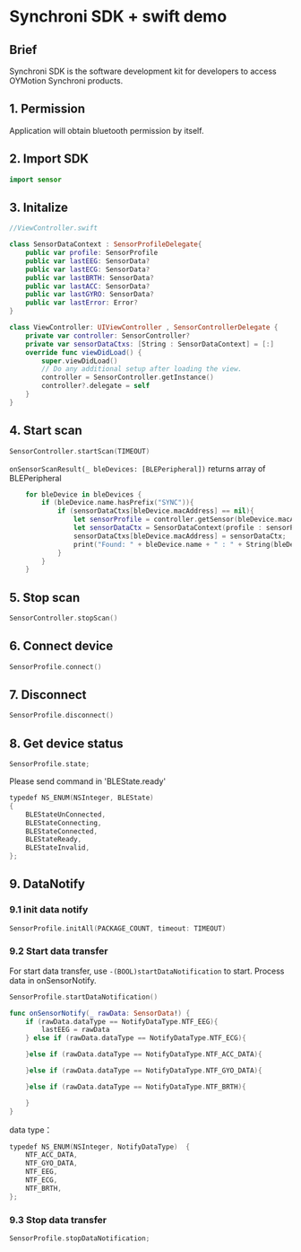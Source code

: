 # Synchroni SDK + swift demo

## Brief
Synchroni SDK is the software development kit for developers to access OYMotion Synchroni products.
## 1. Permission 

Application will obtain bluetooth permission by itself. 

## 2. Import SDK

```swift
import sensor

```

## 3. Initalize

```swift
//ViewController.swift

class SensorDataContext : SensorProfileDelegate{
    public var profile: SensorProfile
    public var lastEEG: SensorData?
    public var lastECG: SensorData?
    public var lastBRTH: SensorData?
    public var lastACC: SensorData?
    public var lastGYRO: SensorData?
    public var lastError: Error?
}

class ViewController: UIViewController , SensorControllerDelegate {
    private var controller: SensorController?
    private var sensorDataCtxs: [String : SensorDataContext] = [:]
    override func viewDidLoad() {
        super.viewDidLoad()
        // Do any additional setup after loading the view.
        controller = SensorController.getInstance()
        controller?.delegate = self
    }
}

```

## 4. Start scan

```swift
SensorController.startScan(TIMEOUT)
```

`onSensorScanResult(_ bleDevices: [BLEPeripheral])` 
returns array of BLEPeripheral

```swift
    for bleDevice in bleDevices {
        if (bleDevice.name.hasPrefix("SYNC")){
            if (sensorDataCtxs[bleDevice.macAddress] == nil){
                let sensorProfile = controller.getSensor(bleDevice.macAddress);
                let sensorDataCtx = SensorDataContext(profile : sensorProfile)
                sensorDataCtxs[bleDevice.macAddress] = sensorDataCtx;
                print("Found: " + bleDevice.name + " : " + String(bleDevice.rssi.intValue))
            }
        }
    }
```

## 5. Stop scan

```swift
SensorController.stopScan()
```


## 6. Connect device


```swift
SensorProfile.connect()
```

## 7. Disconnect

```swift
SensorProfile.disconnect()
```


## 8. Get device status

```swift
SensorProfile.state;
```

Please send command in 'BLEState.ready'

```swift
typedef NS_ENUM(NSInteger, BLEState)
{
    BLEStateUnConnected,
    BLEStateConnecting,
    BLEStateConnected,
    BLEStateReady,
    BLEStateInvalid,
};
```

## 9. DataNotify

### 9.1 init data notify

```swift
SensorProfile.initAll(PACKAGE_COUNT, timeout: TIMEOUT)
```

### 9.2 Start data transfer

For start data transfer, use `-(BOOL)startDataNotification` to start. Process data in onSensorNotify.

```swift
SensorProfile.startDataNotification()

func onSensorNotify(_ rawData: SensorData!) {
    if (rawData.dataType == NotifyDataType.NTF_EEG){
        lastEEG = rawData
    } else if (rawData.dataType == NotifyDataType.NTF_ECG){

    }else if (rawData.dataType == NotifyDataType.NTF_ACC_DATA){

    }else if (rawData.dataType == NotifyDataType.NTF_GYO_DATA){

    }else if (rawData.dataType == NotifyDataType.NTF_BRTH){

    }
}

```

data type：

```swift
typedef NS_ENUM(NSInteger, NotifyDataType)  {
    NTF_ACC_DATA,
    NTF_GYO_DATA,
    NTF_EEG,
    NTF_ECG,
    NTF_BRTH,
};
```

### 9.3 Stop data transfer

```swift
SensorProfile.stopDataNotification;
```
